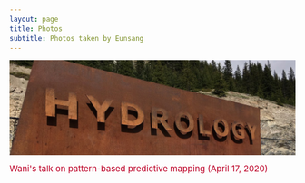 ```yaml
---
layout: page
title: Photos
subtitle: Photos taken by Eunsang
---
```


<img src="img/hydrology.jpg" width="820" align="center"/>

<span style="font-size: 15px !important; color: #BD0026;">Wani's talk on pattern-based predictive mapping (April 17, 2020) </span>
